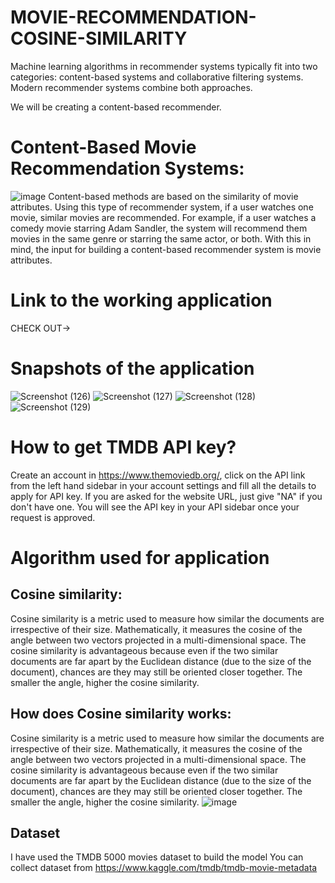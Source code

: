 # MOVIE-RECOMMENDATION-COSINE-SIMILARITY
Machine learning algorithms in recommender systems typically fit into two categories: content-based systems and collaborative filtering systems. Modern recommender systems combine both approaches.

We will be creating a content-based recommender.
# Content-Based Movie Recommendation Systems:
![image](https://user-images.githubusercontent.com/92329235/170825718-5cf76c9c-5bf8-46b9-a099-d3040840a702.png)
Content-based methods are based on the similarity of movie attributes. Using this type of recommender system, if a user watches one movie, similar movies are recommended. For example, if a user watches a comedy movie starring Adam Sandler, the system will recommend them movies in the same genre or starring the same actor, or both. With this in mind, the input for building a content-based recommender system is movie attributes.
# Link to the working application
CHECK OUT->
# Snapshots of the application
![Screenshot (126)](https://user-images.githubusercontent.com/92329235/170825767-45890ff8-a1ec-4dd6-ab06-5d8dbabae675.png)
![Screenshot (127)](https://user-images.githubusercontent.com/92329235/170825776-29548760-48aa-4efb-9200-c68e0aef17b1.png)
![Screenshot (128)](https://user-images.githubusercontent.com/92329235/170825787-302ac11a-f248-4825-8112-72ee987c0213.png)
![Screenshot (129)](https://user-images.githubusercontent.com/92329235/170825825-d209900c-301f-4253-b2a1-1e83a469756b.png)
# How to get TMDB API key?
Create an account in https://www.themoviedb.org/, click on the API link from the left hand sidebar in your account settings and fill all the details to apply for API key. If you are asked for the website URL, just give "NA" if you don't have one. You will see the API key in your API sidebar once your request is approved.
# Algorithm used for application
## Cosine similarity:
Cosine similarity is a metric used to measure how similar the documents are irrespective of their size. Mathematically, it measures the cosine of the angle between two vectors projected in a multi-dimensional space. The cosine similarity is advantageous because even if the two similar documents are far apart by the Euclidean distance (due to the size of the document), chances are they may still be oriented closer together. The smaller the angle, higher the cosine similarity.
## How does Cosine similarity works:
Cosine similarity is a metric used to measure how similar the documents are irrespective of their size. Mathematically, it measures the cosine of the angle between two vectors projected in a multi-dimensional space. The cosine similarity is advantageous because even if the two similar documents are far apart by the Euclidean distance (due to the size of the document), chances are they may still be oriented closer together. The smaller the angle, higher the cosine similarity.
![image](https://user-images.githubusercontent.com/92329235/170826257-835b4f1b-af1e-40be-9b65-66609e1fdba9.png)
## Dataset
I have used the TMDB 5000 movies dataset to build the model
You can collect dataset from https://www.kaggle.com/tmdb/tmdb-movie-metadata
